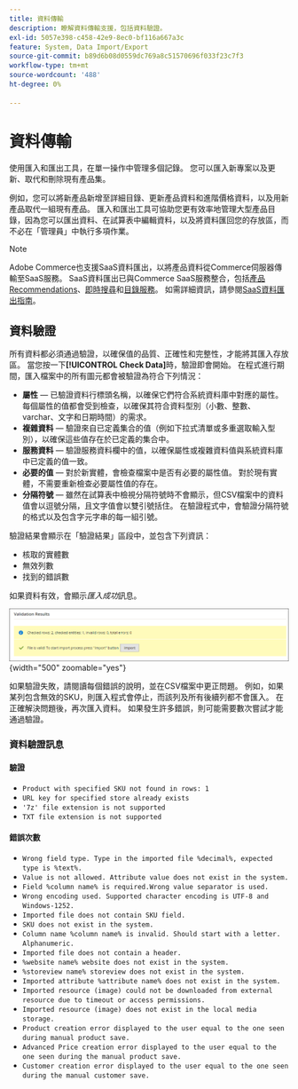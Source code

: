 ```yaml
---
title: 資料傳輸
description: 瞭解資料傳輸支援，包括資料驗證。
exl-id: 5057e398-c458-42e9-8ec0-bf116a667a3c
feature: System, Data Import/Export
source-git-commit: b89d6b08d0559dc769a8c51570696f033f23c7f3
workflow-type: tm+mt
source-wordcount: '488'
ht-degree: 0%

---
```


# 資料傳輸

使用匯入和匯出工具，在單一操作中管理多個記錄。 您可以匯入新專案以及更新、取代和刪除現有產品集。

例如，您可以將新產品新增至詳細目錄、更新產品資料和進階價格資料，以及用新產品取代一組現有產品。 匯入和匯出工具可協助您更有效率地管理大型產品目錄，因為您可以匯出資料、在試算表中編輯資料，以及將資料匯回您的存放區，而不必在「管理員」中執行多項作業。


>[!NOTE]
>
>Adobe Commerce也支援SaaS資料匯出，以將產品資料從Commerce伺服器傳輸至SaaS服務。 SaaS資料匯出已與Commerce SaaS服務整合，包括[產品Recommendations](https://experienceleague.adobe.com/docs/commerce-merchant-services/product-recommendations/overview.html)、[即時搜尋](https://experienceleague.adobe.com/en/docs/commerce-merchant-services/live-search/overview)和[目錄服務](https://experienceleague.adobe.com/en/docs/commerce-merchant-services/catalog-service/guide-overview)。 如需詳細資訊，請參閱[SaaS資料匯出指南](https://experienceleague.adobe.com/en/docs/commerce-merchant-services/saas-data-export/overview)。

## 資料驗證

所有資料都必須通過驗證，以確保值的品質、正確性和完整性，才能將其匯入存放區。 當您按一下&#x200B;**[!UICONTROL Check Data]**&#x200B;時，驗證即會開始。 在程式進行期間，匯入檔案中的所有圖元都會被驗證為符合下列情況：

- **屬性** — 已驗證資料行標頭名稱，以確保它們符合系統資料庫中對應的屬性。 每個屬性的值都會受到檢查，以確保其符合資料型別（小數、整數、varchar、文字和日期時間）的需求。
- **複雜資料** — 驗證來自已定義集合的值（例如下拉式清單或多重選取輸入型別），以確保這些值存在於已定義的集合中。
- **服務資料** — 驗證服務資料欄中的值，以確保屬性或複雜資料值與系統資料庫中已定義的值一致。
- **必要的值** — 對於新實體，會檢查檔案中是否有必要的屬性值。 對於現有實體，不需要重新檢查必要屬性值的存在。
- **分隔符號** — 雖然在試算表中檢視分隔符號時不會顯示，但CSV檔案中的資料值會以逗號分隔，且文字值會以雙引號括住。 在驗證程式中，會驗證分隔符號的格式以及包含字元字串的每一組引號。

驗證結果會顯示在「驗證結果」區段中，並包含下列資訊：

- 核取的實體數
- 無效列數
- 找到的錯誤數

如果資料有效，會顯示&#x200B;_匯入成功_&#x200B;訊息。

![系統訊息 — 檔案有效](./assets/data-import-validation-message.png){width="500" zoomable="yes"}

如果驗證失敗，請閱讀每個錯誤的說明，並在CSV檔案中更正問題。 例如，如果某列包含無效的SKU，則匯入程式會停止，而該列及所有後續列都不會匯入。 在正確解決問題後，再次匯入資料。 如果發生許多錯誤，則可能需要數次嘗試才能通過驗證。

### 資料驗證訊息

#### 驗證

- `Product with specified SKU not found in rows: 1`
- `URL key for specified store already exists`
- `'7z' file extension is not supported`
- `TXT file extension is not supported`

#### 錯誤次數

- `Wrong field type. Type in the imported file %decimal%, expected type is %text%.`
- `Value is not allowed. Attribute value does not exist in the system.`
- `Field %column name% is required.Wrong value separator is used.`
- `Wrong encoding used. Supported character encoding is UTF-8 and Windows-1252.`
- `Imported file does not contain SKU field.`
- `SKU does not exist in the system.`
- `Column name %column name% is invalid. Should start with a letter. Alphanumeric.`
- `Imported file does not contain a header.`
- `%website name% website does not exist in the system.`
- `%storeview name% storeview does not exist in the system.`
- `Imported attribute %attribute name% does not exist in the system.`
- `Imported resource (image) could not be downloaded from external resource due to timeout or access permissions.`
- `Imported resource (image) does not exist in the local media storage.`
- `Product creation error displayed to the user equal to the one seen during manual product save.`
- `Advanced Price creation error displayed to the user equal to the one seen during the manual product save.`
- `Customer creation error displayed to the user equal to the one seen during the manual customer save.`
